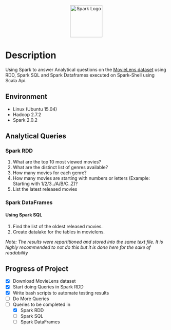 <p align="center">
	<img src="https://spark.apache.org/images/spark-logo-trademark.png" alt="Spark Logo" height=100>
</p>

# Description
Using Spark to answer Analytical questions on the [MovieLens dataset](https://grouplens.org/datasets/movielens/1m/) using RDD, Spark SQL and Spark Dataframes executed on Spark-Shell using Scala Api.

## Environment
* Linux (Ubuntu 15.04)
* Hadoop 2.7.2
* Spark 2.0.2

## Analytical Queries

### Spark RDD
1. What are the top 10 most viewed movies?
2. What are the distinct list of genres available?
3. How many movies for each genre?
4. How many movies are starting with numbers or letters (Example: Starting with 1/2/3../A/B/C..Z)?
5. List the latest released movies

### Spark DataFrames
#### Using Spark SQL
1. Find the list of the oldest released movies.
2. Create datalake for the tables in movielens.

_Note: The results were repartitioned and stored into the same text file. It is highly recommended to not do this but it is done here for the sake of readability_

## Progress of Project
- [x] Download MovieLens dataset
- [x] Start doing Queries in Spark RDD
- [x] Write bash scripts to automate testing results
- [ ] Do More Queries
- [ ] Queries to be completed in
	- [x] Spark RDD
	- [ ] Spark SQL
	- [ ] Spark DataFrames
